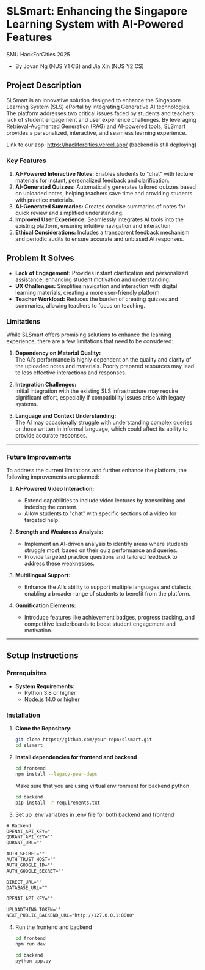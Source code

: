# SLSmart: Enhancing the Singapore Learning System with AI-Powered Features

SMU HackForCities 2025

- By Jovan Ng (NUS Y1 CS) and Jia Xin (NUS Y2 CS)

## Project Description

SLSmart is an innovative solution designed to enhance the Singapore Learning System (SLS) ePortal by integrating Generative AI technologies. The platform addresses two critical issues faced by students and teachers: lack of student engagement and user experience challenges. By leveraging Retrieval-Augmented Generation (RAG) and AI-powered tools, SLSmart provides a personalized, interactive, and seamless learning experience.

Link to our app: https://hackforcities.vercel.app/ (backend is still deploying)

### Key Features

1. **AI-Powered Interactive Notes:** Enables students to "chat" with lecture materials for instant, personalized feedback and clarification.
2. **AI-Generated Quizzes:** Automatically generates tailored quizzes based on uploaded notes, helping teachers save time and providing students with practice materials.
3. **AI-Generated Summaries:** Creates concise summaries of notes for quick review and simplified understanding.
4. **Improved User Experience:** Seamlessly integrates AI tools into the existing platform, ensuring intuitive navigation and interaction.
5. **Ethical Considerations:** Includes a transparent feedback mechanism and periodic audits to ensure accurate and unbiased AI responses.

## Problem It Solves

- **Lack of Engagement:** Provides instant clarification and personalized assistance, enhancing student motivation and understanding.
- **UX Challenges:** Simplifies navigation and interaction with digital learning materials, creating a more user-friendly platform.
- **Teacher Workload:** Reduces the burden of creating quizzes and summaries, allowing teachers to focus on teaching.

### Limitations

While SLSmart offers promising solutions to enhance the learning experience, there are a few limitations that need to be considered:

1. **Dependency on Material Quality:**  
   The AI’s performance is highly dependent on the quality and clarity of the uploaded notes and materials. Poorly prepared resources may lead to less effective interactions and responses.

2. **Integration Challenges:**  
   Initial integration with the existing SLS infrastructure may require significant effort, especially if compatibility issues arise with legacy systems.

3. **Language and Context Understanding:**  
   The AI may occasionally struggle with understanding complex queries or those written in informal language, which could affect its ability to provide accurate responses.

---

### Future Improvements

To address the current limitations and further enhance the platform, the following improvements are planned:

1. **AI-Powered Video Interaction:**

   - Extend capabilities to include video lectures by transcribing and indexing the content.
   - Allow students to \"chat\" with specific sections of a video for targeted help.

2. **Strength and Weakness Analysis:**

   - Implement an AI-driven analysis to identify areas where students struggle most, based on their quiz performance and queries.
   - Provide targeted practice questions and tailored feedback to address these weaknesses.

3. **Multilingual Support:**

   - Enhance the AI’s ability to support multiple languages and dialects, enabling a broader range of students to benefit from the platform.

4. **Gamification Elements:**
   - Introduce features like achievement badges, progress tracking, and competitive leaderboards to boost student engagement and motivation.

---

## Setup Instructions

### Prerequisites

- **System Requirements:**
  - Python 3.8 or higher
  - Node.js 14.0 or higher

### Installation

1. **Clone the Repository:**

   ```bash
   git clone https://github.com/your-repo/slsmart.git
   cd slsmart
   ```

2. **Install dependencies for frontend and backend**

   ```bash
   cd frontend
   npm install --legacy-peer-deps
   ```

   Make sure that you are using virtual environment for backend python

   ```bash
   cd backend
   pip install -r requirements.txt
   ```

3. Set up .env variables in .env file for both backend and frontend

```txt
# Backend
OPENAI_API_KEY="
QDRANT_API_KEY=""
QDRANT_URL=""
```

```txt
AUTH_SECRET=""
AUTH_TRUST_HOST=""
AUTH_GOOGLE_ID=""
AUTH_GOOGLE_SECRET=""

DIRECT_URL=""
DATABASE_URL=""

OPENAI_API_KEY=""

UPLOADTHING_TOKEN=''
NEXT_PUBLIC_BACKEND_URL="http://127.0.0.1:8000"

```

4. Run the frontend and backend

   ```bash
   cd frontend
   npm run dev
   ```

   ```bash
   cd backend
   python app.py
   ```

